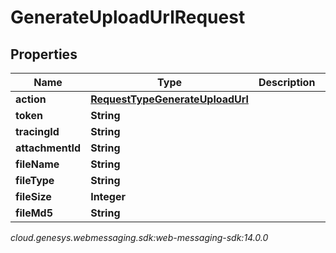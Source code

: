 # GenerateUploadUrlRequest


## Properties

| Name | Type | Description | Notes |
| ------------ | ------------- | ------------- | ------------- |
| **action** | [**RequestTypeGenerateUploadUrl**](RequestTypeGenerateUploadUrl) |  |  |
| **token** | **String** |  |  |
| **tracingId** | **String** |  |  [optional] |
| **attachmentId** | **String** |  |  [optional] |
| **fileName** | **String** |  |  |
| **fileType** | **String** |  |  |
| **fileSize** | **Integer** |  |  |
| **fileMd5** | **String** |  |  |




_cloud.genesys.webmessaging.sdk:web-messaging-sdk:14.0.0_
